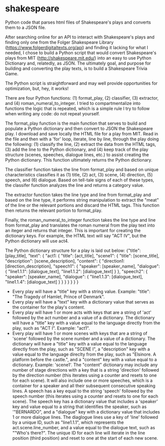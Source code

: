 # shakespeare
Python code that parses html files of Shakespeare's plays and converts them to a JSON file.

After searching online for an API to interact with Shakespeare's plays and finding only one from the Folger Shakespeare Library (https://www.folgerdigitaltexts.org/api) and finding it lacking for what I needed, I chose to build a Python script that would convert Shakespeare's plays from MIT (http://shakespeare.mit.edu/) into an easy to use Python Dictionary and, relatedly, as JSON. The ultimately goal, and purpose for building and converting the play texts, is to build a Shakespeare Trivia Game.

The Python script is straightforward and may well provide opportunities for optimization, but, hey, it works!

There are four Python functions: (1) format_play, (2) classifier, (3) extractor, and (4) roman_numeral_to_integer. I tried to compartmentalize into functions the logic that is repeated, which is a simple rule I try to follow when writing any code: do not repeat yourself.

The format_play function is the main function that serves to build and populate a Python dictionary and then convert to JSON the Shakespeare play. I download and save locally the HTML file for a play from MIT. Read in the file and then with a 'for' loop, iterate, line by line, through the play doing the following: (1) classify the line, (2) extract the data from the HTML tags, (3) add the line to the Python dictionary, and (4) keep track of the play structure (scenes, speeches, dialogue lines, etc.) to assist creating the Python dictionary. This function ultimately returns the Python dictionary.

The classifier function takes the line from format_play and based on unique characteristics classifies it as (1) title, (2) act, (3) scene, (4) direction, (5) speech, and (6) dialogue. Based on tell-tale signs of each of these types, the classifer function analyzes the line and returns a category value.

The extractor function takes the line type and line from format_play and based on the line type, it performs string manipulation to extract the "meat" of the line or the relevant portions and discard the HTML tags. This function then returns the relevant portion to format_play.

Finally, the roman_numeral_to_integer function takes the line type and line from format_play and translates the roman numeral from the play text into an iteger and returns that integer. This is important for creating the dictionary keys. For example, the HTML text will say "ACT IV", but the Python dictionary will use act4.

The Python dictionary structure for a play is laid out below:
{"title": [play_title], 
 "text": {
          "act1: {
                   "title": [act_title], 
                   "scene1": {
                              "title": [scene_title],
                              "description": [scene_description],
                              "content": {
                                          "direction1: [direction_description],
                                          "speech1": {
                                                      "speaker": [speaker_name],
                                                      "dialogue": {
                                                                   "line1.1.1": [dialogue_text],
                                                                   "line1.1.2": [dialogue_text]
                                                                   }
                                                      },
                                          "speech2": {
                                                      "speaker": [speaker_name],
                                                      "dialogue": {
                                                                   "line1.1.3": [dialogue_text],
                                                                   "line1.1.4": [dialogue_text]
                                                                   }
                                                      }
                                           }
                               }
                    }
          }
}

- Every play will have a "title" key with a string value. Example: "title": "The Tragedy of Hamlet, Prince of Denmark".
- Every play will have a "text" key with a dictionary value that serves as the container for the play's content.
- Every play will have 1 or more acts with keys that are a string of 'act' followed by the act number and a value of a dictionary. The dictionary will have a "title" key with a value equal to the language directly from the play, such as "ACT I". Example: "act1".
- Every play will have 1 or more scenes with keys that are a string of 'scene' followed by the scene number and a value of a dictionary. The dictionary will have a "title" key with a value equal to the language directly from the play, such as "SCENE I", a "description" key with a value equal to the language direclty from the play, such as "Elsinore. A platform before the castle.", and a "content" key with a value equal to a dictionary. Example: 'scene1'. The "content" dictionary may include any number of stage directions with a key that is a string 'direction' followed by the direction number (this iterates using a counter and resets to one for each scene). It will also include one or more speeches, which is a container for a speaker and all their subsequent consecutive speaking lines. A speech has a key equal to the string 'speech' followed by the speech number (this iterates using a counter and resets to one for each scene). The speech key has a dictionary value that includes a 'speaker' key and value equal to a string that identifies the speaker, such as '"BERNARDO", and a "dialogue" key with a dictionary value that includes 1 or more dialogue lines. The diaglogue lines use a key of 'line' followed by a unique ID, such as "line1.1.1", which represents the act.scene.line_number, and a value equal to the dialogue text, such as ""Who's there?". The unique ID for each line will iterate in the line position (third position) and reset to one at the start of each new scene.
